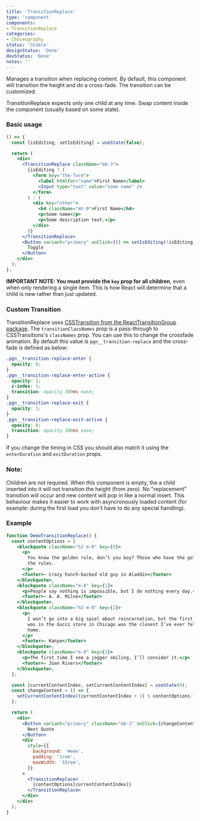 ```yaml
---
title: 'TransitionReplace'
type: 'component'
components:
- TransitionReplace
categories:
- Choreography
status: 'Stable'
designStatus: 'Done'
devStatus: 'Done'
notes: ''
---
```


Manages a transition when replacing content. By default, this component will transition the height and do a cross-fade. The transition can be customized.

TransitionReplace expects only one child at any time. Swap content inside the component (usually based on some state).

### Basic usage

```jsx live
() => {
  const [isEditing, setIsEditing] = useState(false);

  return (
    <div>
      <TransitionReplace className="mb-3">
        {isEditing ? (
          <form key="the-form">
            <label htmlFor="name">First Name</label>
            <Input type="text" value="some name" />
          </form>
        ) : (
          <div key="other">
            <h4 className="mt-0">First Name</h4>
            <p>Some name</p>
            <p>Some description text.</p>
          </div>
        )}
      </TransitionReplace>
      <Button variant="primary" onClick={() => setIsEditing(!isEditing)}>
        Toggle
      </Button>
    </div>
  );
};
```

**IMPORTANT NOTE: You must provide the `key` prop for all children**, even when only rendering a single item. This is how React will determine that a child is new rather than just updated.

### Custom Transition

TransitionReplace uses [CSSTransition from the ReactTransitionGroup package](http://reactcommunity.org/react-transition-group/css-transition). The `transitionClassNames` prop is a pass-through to CSSTransitions's `classNames` prop. You can use this to change the crossfade animation. By default this value is `pgn__transition-replace` and the cross-fade is defined as below:

```css
.pgn__transition-replace-enter {
  opacity: 0;
}
.pgn__transition-replace-enter-active {
  opacity: 1;
  z-index: 1;
  transition: opacity 300ms ease;
}
.pgn__transition-replace-exit {
  opacity: 1;
}
.pgn__transition-replace-exit-active {
  opacity: 0;
  transition: opacity 300ms ease;
}
```

If you change the timing in CSS you should also match it using the `enterDuration` and `exitDuration` props.

### Note:

Children are not required. When this component is empty, the a child inserted into it will not transition the height (from zero). No "replacement" transition will occur and new content will pop in like a normal insert. This behaviour makes it easier to work with asyncronously loaded content (for example: during the first load you don't have to do any special handling).

### Example

```jsx live
function DemoTransitionReplace() {
  const contentOptions = [
    <blockquote className="h2 m-0" key={0}>
      <p>
        You know the golden rule, don’t you boy? Those who have the gold make
        the rules.
      </p>
      <footer>— Crazy hunch-backed old guy in Aladdin</footer>
    </blockquote>,
    <blockquote className="m-0" key={1}>
      <p>People say nothing is impossible, but I do nothing every day.</p>
      <footer>— A. A. Milne</footer>
    </blockquote>,
    <blockquote className="h2 m-0" key={2}>
      <p>
        I won’t go into a big spiel about reincarnation, but the first time I
        was in the Gucci store in Chicago was the closest I’ve ever felt to
        home.
      </p>
      <footer>— Kanye</footer>
    </blockquote>,
    <blockquote className="m-0" key={3}>
      <p>The first time I see a jogger smiling, I’ll consider it.</p>
      <footer>— Joan Rivers</footer>
    </blockquote>,
  ];

  const [currentContentIndex, setCurrentContentIndex] = useState(0);
  const changeContent = () => {
    setCurrentContentIndex((currentContentIndex + 1) % contentOptions.length);
  };

  return (
    <div>
      <Button variant="primary" className="mb-2" onClick={changeContent}>
        Next Quote
      </Button>
      <div
        style={{
          background: '#eee',
          padding: '1rem',
          maxWidth: '15rem',
        }}
      >
        <TransitionReplace>
          {contentOptions[currentContentIndex]}
        </TransitionReplace>
      </div>
    </div>
  );
}
```
